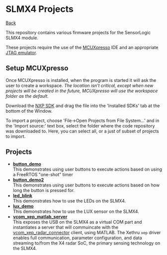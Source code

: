 # SLMX4 Projects

[Back](../)

This repository contains various firmware projects for the SensorLogic SLMX4
module.

These projects require the use of the [MCUXpresso](https://www.nxp.com/design/software/development-software/mcuxpresso-software-and-tools-/mcuxpresso-integrated-development-environment-ide:MCUXpresso-IDE?tab=Design_Tools_Tab) IDE and an appropriate [JTAG emulator](https://www.nxp.com/design/microcontrollers-developer-resources/lpc-link2:OM13054).

## Setup MCUXpresso

Once MCUXpresso is installed, when the program is started it will ask the user
to create a workspace. _The location isn't critical, except when new projects
will be created in the future, MCUXpresso will use the workspace folder as the
default._

Download the [NXP SDK](https://www.dropbox.com/s/mu2ej0ns24gxljw/SDK_2_10_0_EVK-MIMXRT1060.zip?dl=0)
 and drag the file into the 'Installed SDKs' tab at the bottom of the Window.
 
To import a project, choose 'File->Open Projects from File System...' and
in the 'Import source:' text box, select the folder where the code repository
was downloaded to. Here, you can select all, or a just of subset of projects
to import.

## Projects  
- **[button_demo](button_demo)**  
  This demonstrates using user buttons to execute actions based on using a 
  FreeRTOS "one-shot" timer
- **[button_demo2](button_demo2)**  
  This demonstrates using user buttons to execute actions based on how long the
  button is pressed for.
- **[led_blink](led_blink)**  
  This demonstrates how to use the LEDs on the SLMX4.
- **[lux_demo](lux_demo)**  
  This demonstrates how to use the LUX sensor on the SLMX4.
- **[vcom_xep_matlab_server](vcom_xep_matlab_server)**  
  This exposes the USB on the SLMX4 as a virtual COM part and instantiates a server that will commuincate with the 
  [vcom_xep_radar_connector](../matlab/vcom_xep_radar_connector.m) client, using MATLAB. The Xethru `xep` driver enables full communication, 
  parameter configuration, and data streaming to/from the X4 radar SoC, the primary sensing technology on the SLMX4.
